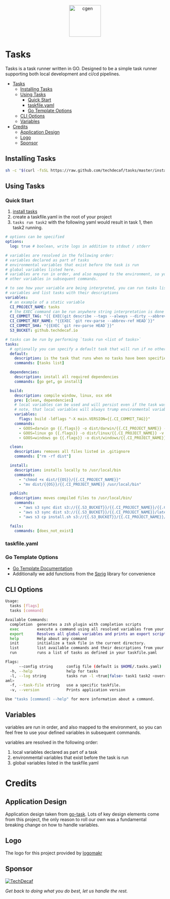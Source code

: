 <p align="center">
  <img alt="cgen" src="https://images.techdecaf.com/fit-in/100x/tiny/tasks-logo.png" width="100" />
</p>

# Tasks

Tasks is a task runner written in GO. Designed to be a simple task runner supporting both local development and ci/cd pipelines.

- [Tasks](#tasks)
  - [Installing Tasks](#installing-tasks)
  - [Using Tasks](#using-tasks)
    - [Quick Start](#quick-start)
    - [taskfile.yaml](#taskfileyaml)
    - [Go Template Options](#go-template-options)
  - [CLI Options](#cli-options)
  - [Variables](#variables)
- [Credits](#credits)
  - [Application Design](#application-design)
  - [Logo](#logo)
  - [Sponsor](#sponsor)

## Installing Tasks

```bash
sh -c "$(curl -fsSL https://raw.github.com/techdecaf/tasks/master/install.sh)"
```

## Using Tasks

### Quick Start

1. [install tasks](#installing-tasks)
2. create a taskfile.yaml in the root of your project
3. `tasks run task2` with the following yaml would result in task 1, then task2 running.

```yaml
# options can be specified
options:
  log: true # boolean, write logs in addition to stdout / stderr

# variables are resolved in the following order:
# variables declared as part of tasks
# environmental variables that exist before the task is run
# global variables listed here.
# variables are run in order, and also mapped to the environment, so you can feel free to use
# other variables in subsequent commands.

# to see how your variable are being interpreted, you can run tasks list which will evaluate your global
# variables and list tasks with their descriptions
variables:
  # an example of a static variable
  CI_PROJECT_NAME: tasks
  # the EXEC command can be run anywhere string interpretation is done
  CI_COMMIT_TAG: "{{ EXEC(git describe --tags --always --dirty --abbrev=0) }}"
  CI_COMMIT_REF_NAME: "{{EXEC `git rev-parse --abbrev-ref HEAD`}}"
  CI_COMMIT_SHA: "{{EXEC `git rev-parse HEAD`}}"
  S3_BUCKET: github.techdecaf.io

# tasks can be run by performing `tasks run <list of tasks>`
tasks:
  # optionally you can specify a default task that will run if no other tasks are specified.
  default:
    description: is the task that runs when no tasks have been specified. `tasks run` == `tasks run default`
    commands: [tasks list]

  dependencies:
    description: install all required dependencies
    commands: [go get, go install]

  build:
    description: compile window, linux, osx x64
    pre: [clean, dependencies]
    # local variables can be used and will persist even if the task was run in the "pre" step.
    # note, that local variables will always trump environmental variables and global variables
    variables:
      flags: build -ldflags "-X main.VERSION={{.CI_COMMIT_TAG}}"
    commands:
      - GOOS=darwin go {{.flags}} -o dist/darwin/{{.CI_PROJECT_NAME}} -v
      - GOOS=linux go {{.flags}} -o dist/linux/{{.CI_PROJECT_NAME}} -v
      - GOOS=windows go {{.flags}} -o dist/windows/{{.CI_PROJECT_NAME}}.exe -v

  clean:
    description: removes all files listed in .gitignore
    commands: ["rm -rf dist"]

  install:
    description: installs locally to /usr/local/bin
    commands:
      - "chmod +x dist/{{OS}}/{{.CI_PROJECT_NAME}}"
      - "mv dist/{{OS}}/{{.CI_PROJECT_NAME}} /usr/local/bin"

  publish:
    description: moves compiled files to /usr/local/bin/
    commands:
      - "aws s3 sync dist s3://{{.S3_BUCKET}}/{{.CI_PROJECT_NAME}}/{{.CI_COMMIT_TAG}}"
      - "aws s3 sync dist s3://{{.S3_BUCKET}}/{{.CI_PROJECT_NAME}}/latest"
      - "aws s3 cp install.sh s3://{{.S3_BUCKET}}/{{.CI_PROJECT_NAME}}/install.sh"

  fails:
    commands: [does_not_exist]
```

### taskfile.yaml

### Go Template Options

- [Go Template Documentation](https://golang.org/pkg/text/template/)
- Additionally we add functions from the [Sprig](http://masterminds.github.io/sprig/) library for convenience

## CLI Options

```bash
Usage:
  tasks [flags]
  tasks [command]

Available Commands:
  completion  generates a zsh plugin with completion scripts
  exec        execute a command using all resolved variables from your taskfile.yaml
  export      Resolves all global variables and prints an export script
  help        Help about any command
  init        initialize a task file in the current directory.
  list        list available commands and their descriptions from your taskfile.yaml
  run         runs a list of tasks as defined in your taskfile.yaml

Flags:
      --config string      config file (default is $HOME/.tasks.yaml)
  -h, --help               help for tasks
  -l, --log string         tasks run -l <true|false> task1 task2 <overrides log option in taskfile.y
aml>
  -f, --task-file string   use a specific taskfile.
  -v, --version            Prints application version

Use "tasks [command] --help" for more information about a command.
```

## Variables

variables are run in order, and also mapped to the environment, so you can feel free to use your defined variables in subsequent commands.

variables are resolved in the following order:

1. local variables declared as part of a task
2. environmental variables that exist before the task is run
3. global variables listed in the taskfile.yaml

# Credits

## Application Design

Application design taken from [go-task](https://github.com/go-task/task). Lots of key design elements come from this project, the only reason to roll our own was a fundamental breaking change on how to handle variables.

## Logo

The logo for this project provided by [logomakr](https://logomakr.com)

## Sponsor

[![TechDecaf](https://images.techdecaf.com/fit-in/150x/techdecaf/logo_full.png)](https://techdecaf.com)

_Get back to doing what you do best, let us handle the rest._
